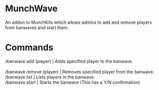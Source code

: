 # MunchWave
An addon to MunchKits which allows admins to add and remove players from banwaves and start them.

# Commands
/banwave add (player) | Adds specified player to the banwave. <br/>                                                                                             
/banwave remove (player) | Removes specified player from the banwave.
<br />
/banwave list | Lists players in the banwave.
<br />
/banwave start | Starts the banwave (This has a Y/N confirmation)
